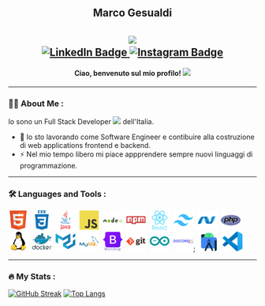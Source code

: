 <div id="header" align="center">
  <h2>Marco Gesualdi<h2>
  <img src="https://media.giphy.com/media/M9gbBd9nbDrOTu1Mqx/giphy.gif" width="100"/>
  <div id="badges">
    <a href="https://linkedin.com/in/marco-gesualdi-325a60231">
      <img src="https://img.shields.io/badge/LinkedIn-blue?style=for-the-badge&logo=linkedin&logoColor=white" alt="LinkedIn Badge"/>
    </a>
    <a href="https://instagram.com/mgesualdi__">
      <img src="https://img.shields.io/badge/Instagram-%23E4405F.svg?style=for-the-badge&logo=instagram&logoColor=white" alt="Instagram Badge"/>
    </a>
  </div>
  <h4>
    Ciao, benvenuto sul mio profilo!
    <img src="https://media.giphy.com/media/hvRJCLFzcasrR4ia7z/giphy.gif" width="30px"/>
  </h4>
</div>
    
---
    
### :man_technologist: About Me :
Io sono un Full Stack Developer <img src="https://media.giphy.com/media/WUlplcMpOCEmTGBtBW/giphy.gif" width="30"> dell'Italia.
- :telescope: Io sto lavorando come Software Engineer e contibuire alla costruzione di web applications frontend e backend.
- :zap: Nel mio tempo libero mi piace appprendere sempre nuovi linguaggi di programmazione.

---

### :hammer_and_wrench: Languages and Tools :
<div>
  <img src="https://github.com/devicons/devicon/blob/master/icons/html5/html5-original.svg" title="HTML5" alt="HTML" width="40" height="40"/>&nbsp;
  <img src="https://github.com/devicons/devicon/blob/master/icons/css3/css3-plain-wordmark.svg"  title="CSS3" alt="CSS" width="40" height="40"/>&nbsp;
  <img src="https://github.com/devicons/devicon/blob/master/icons/java/java-original-wordmark.svg" title="Java" alt="Java" width="40" height="40"/>&nbsp;
  <img src="https://github.com/devicons/devicon/blob/master/icons/javascript/javascript-original.svg" title="JavaScript" alt="JavaScript" width="40" height="40"/>&nbsp;
  <img src="https://github.com/devicons/devicon/blob/master/icons/nodejs/nodejs-original-wordmark.svg" title="NodeJS" alt="NodeJS" width="40" height="40"/>&nbsp;
  <img src="https://github.com/devicons/devicon/blob/master/icons/npm/npm-original-wordmark.svg" title="Npm" alt="Npm" width="40" height="40"/>&nbsp;
  <img src="https://github.com/devicons/devicon/blob/master/icons/react/react-original-wordmark.svg" title="React" alt="React" width="40" height="40"/>&nbsp;
  <img src="https://github.com/devicons/devicon/blob/master/icons/tailwindcss/tailwindcss-plain.svg" title="TailwindCSS" alt="TailwindCSS" width="40" height="40"/>&nbsp
  <img src="https://github.com/devicons/devicon/blob/master/icons/dot-net/dot-net-original.svg" title="Dot-Net" alt="dotnet" width="40" height="40"/>&nbsp;
  <img src="https://github.com/devicons/devicon/blob/master/icons/php/php-original.svg" title="PHP"alt="PHP" width="40" height="40"/>&nbsp;
  <img src="https://github.com/devicons/devicon/blob/master/icons/linux/linux-original.svg" title="Linux"alt="Linux" width="40" height="40"/>&nbsp;
  <img src="https://github.com/devicons/devicon/blob/master/icons/docker/docker-original-wordmark.svg" title="Docker"alt="Docker" width="40" height="40"/>&nbsp;
  <img src="https://github.com/devicons/devicon/blob/master/icons/materialui/materialui-original.svg" title="Material UI" alt="Material UI" width="40" height="40"/>&nbsp;
  <img src="https://github.com/devicons/devicon/blob/master/icons/mysql/mysql-original-wordmark.svg" title="MySQL"  alt="MySQL" width="40" height="40"/>&nbsp;
  <img src="https://github.com/devicons/devicon/blob/master/icons/bootstrap/bootstrap-original-wordmark.svg" title="Bootstrap"  alt="Bootstrap" width="40" height="40"/>&nbsp;
  <img src="https://github.com/devicons/devicon/blob/master/icons/git/git-original-wordmark.svg" title="Git" alt="Git" width="40" height="40"/>&nbsp;
  <img src="https://github.com/devicons/devicon/blob/master/icons/arduino/arduino-original.svg" title="Arduino" alt="Arduino" width="40" height="40"/>&nbsp;
  <img src="https://github.com/devicons/devicon/blob/master/icons/discordjs/discordjs-original-wordmark.svg"title="DiscordJS" alt="DiscordJS" width="40" height="40"/>;&nbsp;
  <img src="https://github.com/devicons/devicon/blob/master/icons/androidstudio/androidstudio-original.svg" title="AndroidStudio" alt="AndroidStudio" width="40" height="40"/>&nbsp;
  <img src="https://github.com/devicons/devicon/blob/master/icons/vscode/vscode-original.svg" title="VSCode" alt="VSCode" width="40" height="40"/>&nbsp;
</div>
    
---

### :fire: My Stats :
[![GitHub Streak](http://github-readme-streak-stats.herokuapp.com?user=MGMarcoGesualdi&theme=dark&hide_border=true&date_format=j%20M%5B%20Y%5D)](https://git.io/streak-stats)
[![Top Langs](https://github-readme-stats.vercel.app/api/top-langs/?username=MGMarcoGesualdi&layout=compact)](https://github.com/anuraghazra/github-readme-stats)
    




